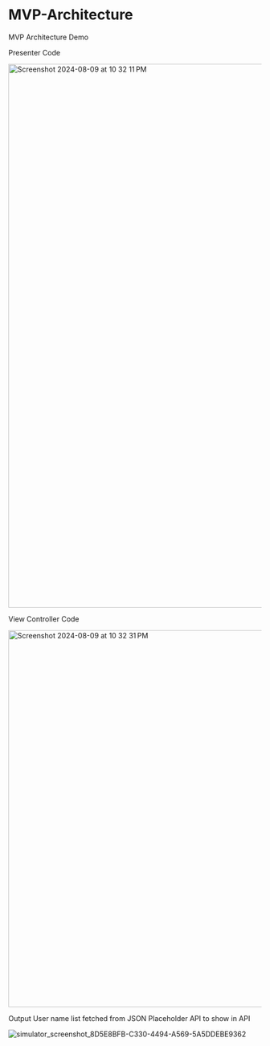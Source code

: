 # MVP-Architecture
MVP Architecture Demo



Presenter Code 

<img width="1082" alt="Screenshot 2024-08-09 at 10 32 11 PM" src="https://github.com/user-attachments/assets/a2361289-a76e-4502-8177-bacaaf12c02b">




View Controller Code 

<img width="750" alt="Screenshot 2024-08-09 at 10 32 31 PM" src="https://github.com/user-attachments/assets/7492e5ab-2221-4f1f-896b-12efdf23554f">




Output User name list fetched from JSON Placeholder API to show in API

![simulator_screenshot_8D5E8BFB-C330-4494-A569-5A5DDEBE9362](https://github.com/user-attachments/assets/72aed2d3-f9f1-4e36-a5e2-062ef9fb6b17)
